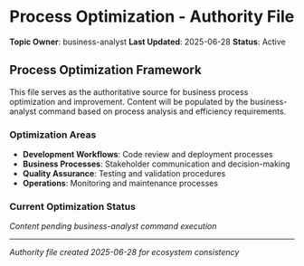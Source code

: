 # Process Optimization - Authority File

**Topic Owner**: business-analyst
**Last Updated**: 2025-06-28
**Status**: Active

## Process Optimization Framework

This file serves as the authoritative source for business process optimization and improvement. Content will be populated by the business-analyst command based on process analysis and efficiency requirements.

### Optimization Areas

- **Development Workflows**: Code review and deployment processes
- **Business Processes**: Stakeholder communication and decision-making
- **Quality Assurance**: Testing and validation procedures
- **Operations**: Monitoring and maintenance processes

### Current Optimization Status

*Content pending business-analyst command execution*

---
*Authority file created 2025-06-28 for ecosystem consistency*
